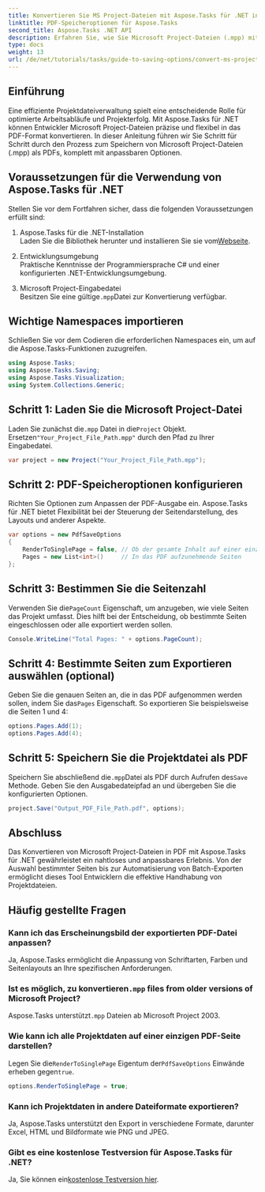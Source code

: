 ```yaml
---
title: Konvertieren Sie MS Project-Dateien mit Aspose.Tasks für .NET in PDF
linktitle: PDF-Speicheroptionen für Aspose.Tasks
second_title: Aspose.Tasks .NET API
description: Erfahren Sie, wie Sie Microsoft Project-Dateien (.mpp) mit Aspose.Tasks für .NET in PDF konvertieren. Folgen Sie dieser Schritt-für-Schritt-Anleitung, um die PDF-Ausgabe anzupassen, bestimmte Seiten auszuwählen und Stapelkonvertierungen zu automatisieren.
type: docs
weight: 13
url: /de/net/tutorials/tasks/guide-to-saving-options/convert-ms-project-files-to-pdf/
---
```

## Einführung

Eine effiziente Projektdateiverwaltung spielt eine entscheidende Rolle für optimierte Arbeitsabläufe und Projekterfolg. Mit Aspose.Tasks für .NET können Entwickler Microsoft Project-Dateien präzise und flexibel in das PDF-Format konvertieren. In dieser Anleitung führen wir Sie Schritt für Schritt durch den Prozess zum Speichern von Microsoft Project-Dateien (.mpp) als PDFs, komplett mit anpassbaren Optionen.

## Voraussetzungen für die Verwendung von Aspose.Tasks für .NET

Stellen Sie vor dem Fortfahren sicher, dass die folgenden Voraussetzungen erfüllt sind:

1. Aspose.Tasks für die .NET-Installation  
    Laden Sie die Bibliothek herunter und installieren Sie sie vom[Webseite](https://releases.aspose.com/tasks/net/).

2. Entwicklungsumgebung  
   Praktische Kenntnisse der Programmiersprache C# und einer konfigurierten .NET-Entwicklungsumgebung.

3. Microsoft Project-Eingabedatei  
    Besitzen Sie eine gültige`.mpp`Datei zur Konvertierung verfügbar.

## Wichtige Namespaces importieren

Schließen Sie vor dem Codieren die erforderlichen Namespaces ein, um auf die Aspose.Tasks-Funktionen zuzugreifen. 

```csharp
using Aspose.Tasks;
using Aspose.Tasks.Saving;
using Aspose.Tasks.Visualization;
using System.Collections.Generic;
```

## Schritt 1: Laden Sie die Microsoft Project-Datei

 Laden Sie zunächst die`.mpp` Datei in die`Project` Objekt. Ersetzen`"Your_Project_File_Path.mpp"` durch den Pfad zu Ihrer Eingabedatei.

```csharp
var project = new Project("Your_Project_File_Path.mpp");
```

## Schritt 2: PDF-Speicheroptionen konfigurieren

Richten Sie Optionen zum Anpassen der PDF-Ausgabe ein. Aspose.Tasks für .NET bietet Flexibilität bei der Steuerung der Seitendarstellung, des Layouts und anderer Aspekte.

```csharp
var options = new PdfSaveOptions
{
    RenderToSinglePage = false, // Ob der gesamte Inhalt auf einer einzigen Seite dargestellt werden soll
    Pages = new List<int>()     // In das PDF aufzunehmende Seiten
};
```

## Schritt 3: Bestimmen Sie die Seitenzahl

 Verwenden Sie die`PageCount` Eigenschaft, um anzugeben, wie viele Seiten das Projekt umfasst. Dies hilft bei der Entscheidung, ob bestimmte Seiten eingeschlossen oder alle exportiert werden sollen.

```csharp
Console.WriteLine("Total Pages: " + options.PageCount);
```

## Schritt 4: Bestimmte Seiten zum Exportieren auswählen (optional)

 Geben Sie die genauen Seiten an, die in das PDF aufgenommen werden sollen, indem Sie das`Pages` Eigenschaft. So exportieren Sie beispielsweise die Seiten 1 und 4:

```csharp
options.Pages.Add(1);
options.Pages.Add(4);
```

## Schritt 5: Speichern Sie die Projektdatei als PDF

 Speichern Sie abschließend die`.mpp`Datei als PDF durch Aufrufen des`Save` Methode. Geben Sie den Ausgabedateipfad an und übergeben Sie die konfigurierten Optionen.

```csharp
project.Save("Output_PDF_File_Path.pdf", options);
```

## Abschluss

Das Konvertieren von Microsoft Project-Dateien in PDF mit Aspose.Tasks für .NET gewährleistet ein nahtloses und anpassbares Erlebnis. Von der Auswahl bestimmter Seiten bis zur Automatisierung von Batch-Exporten ermöglicht dieses Tool Entwicklern die effektive Handhabung von Projektdateien.

## Häufig gestellte Fragen

### Kann ich das Erscheinungsbild der exportierten PDF-Datei anpassen?
Ja, Aspose.Tasks ermöglicht die Anpassung von Schriftarten, Farben und Seitenlayouts an Ihre spezifischen Anforderungen.

###  Ist es möglich, zu konvertieren`.mpp` files from older versions of Microsoft Project?
 Aspose.Tasks unterstützt`.mpp` Dateien ab Microsoft Project 2003.

### Wie kann ich alle Projektdaten auf einer einzigen PDF-Seite darstellen?
 Legen Sie die`RenderToSinglePage` Eigentum der`PdfSaveOptions` Einwände erheben gegen`true`.

```csharp
options.RenderToSinglePage = true;
```

### Kann ich Projektdaten in andere Dateiformate exportieren?
Ja, Aspose.Tasks unterstützt den Export in verschiedene Formate, darunter Excel, HTML und Bildformate wie PNG und JPEG.

### Gibt es eine kostenlose Testversion für Aspose.Tasks für .NET?
 Ja, Sie können ein[kostenlose Testversion hier](https://releases.aspose.com/).